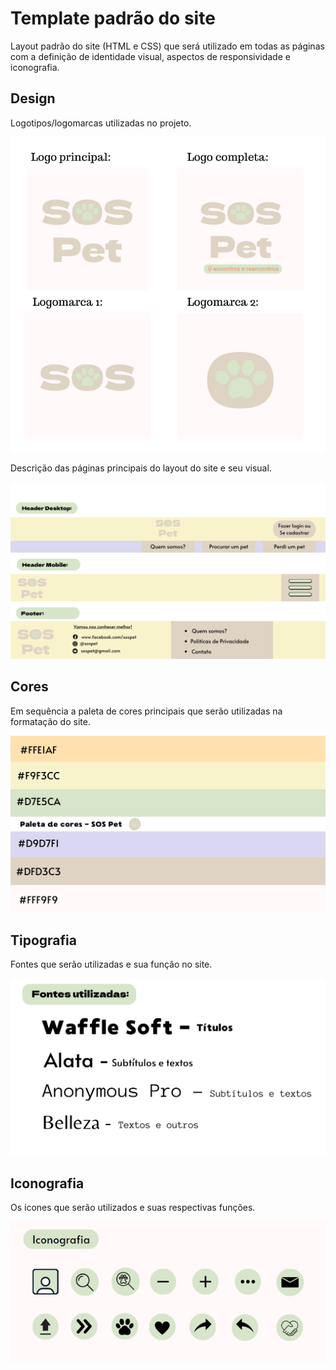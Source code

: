 # Template padrão do site

Layout padrão do site (HTML e CSS) que será utilizado em todas as páginas com a definição de identidade visual, aspectos de responsividade e iconografia.


## Design

Logotipos/logomarcas utilizadas no projeto.

<img src="/docs/img/logos.png">

Descrição das páginas principais do layout do site e seu visual.

<img src="/docs/img/templates.png">


## Cores

Em sequência a paleta de cores principais que serão utilizadas na formatação do site.

<img src="/docs/img/paletacores.png">


## Tipografia

Fontes que serão utilizadas e sua função no site.

<img src="/docs/img/fontes.png">

## Iconografia

Os ícones que serão utilizados e suas respectivas funções.

<img src="/docs/img/iconografia.jpg">
